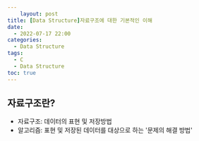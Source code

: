 ```yaml
---
    layout: post
title: [Data Structure]자료구조에 대한 기본적인 이해
date:
  - 2022-07-17 22:00
categories:
  - Data Structure
tags:
  - C
  - Data Structure
toc: true
---
```


## 자료구조란?

- 자료구조: 데이터의 표현 및 저장방법
- 알고리즘: 표현 및 저장된 데이터를 대상으로 하는 '문제의 해결 방법'

##
